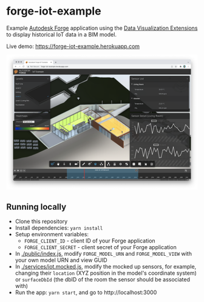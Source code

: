 # forge-iot-example

Example [Autodesk Forge](https://forge.autodesk.com) application using
the [Data Visualization Extensions](https://forge.autodesk.com/en/docs/dataviz/v1/developers_guide/introduction)
to display historical IoT data in a BIM model.

Live demo: https://forge-iot-example.herokuapp.com

![Screenshot](./screenshot.png)

## Running locally

- Clone this repository
- Install dependencies: `yarn install`
- Setup environment variables:
    - `FORGE_CLIENT_ID` - client ID of your Forge application
    - `FORGE_CLIENT_SECRET` - client secret of your Forge application
- In [./public/index.js](./public/index.js), modify `FORGE_MODEL_URN` and `FORGE_MODEL_VIEW`
with your own model URN and view GUID
- In [./services/iot.mocked.js](./services/iot.mocked.js), modify the mocked up sensors,
for example, changing their `location` (XYZ position in the model's coordinate system)
or `surfaceDbId` (the dbID of the room the sensor should be associated with)
- Run the app: `yarn start`, and go to http://localhost:3000